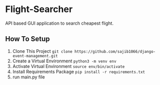 # Flight-Searcher
API based GUI application to search cheapest flight.

## How To Setup
1. Clone This Project `git clone https://github.com/sajib1066/django-event-management.git`
2. Create a Virtual Environment `python3 -m venv env`
3. Activate Virtual Environment `source env/bin/activate`
4. Install Requirements Package `pip install -r requirements.txt`
5. run main.py file
